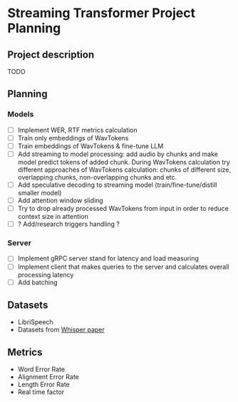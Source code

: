 # Streaming Transformer Project Planning

## Project description

TODO

## Planning 

### Models

* [ ] Implement WER, RTF metrics calculation
* [ ] Train only embeddings of WavTokens
* [ ] Train embeddings of WavTokens & fine-tune LLM 
* [ ] Add streaming to model processing: add audio by chunks and 
make model predict tokens of added chunk. During WavTokens calculation 
try different approaches of WavTokens calculation: chunks of different size, 
overlapping chunks, non-overlapping chunks and etc. 
* [ ] Add speculative decoding to streaming model (train/fine-tune/distill smaller model)
* [ ] Add attention window sliding
* [ ] Try to drop already processed WavTokens from input in order to reduce context size in attention
* [ ] ? Add/research triggers handling ? 

### Server

* [ ] Implement gRPC server stand for latency and load measuring
* [ ] Implement client that makes queries to the server and calculates overall processing latency 
* [ ] Add batching

## Datasets 

* LibriSpeech
* Datasets from [Whisper paper](https://arxiv.org/abs/2212.04356)

## Metrics
* Word Error Rate
* Alignment Error Rate 
* Length Error Rate
* Real time factor